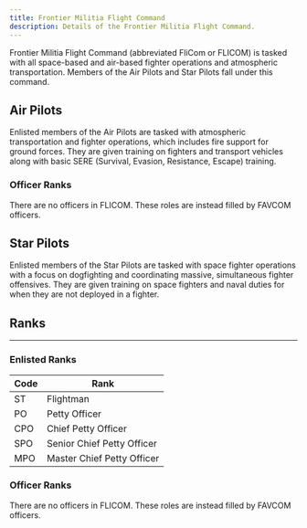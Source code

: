 ```yaml
---
title: Frontier Militia Flight Command
description: Details of the Frontier Militia Flight Command.
---
```


Frontier Militia Flight Command (abbreviated FliCom or FLICOM) is tasked with all space-based and air-based fighter operations and atmospheric transportation. Members of the Air Pilots and Star Pilots fall under this command.

## Air Pilots

Enlisted members of the Air Pilots are tasked with atmospheric transportation and fighter operations, which includes fire support for ground forces. They are given training on fighters and transport vehicles along with basic SERE (Survival, Evasion, Resistance, Escape) training.

### Officer Ranks

There are no officers in FLICOM. These roles are instead filled by FAVCOM officers.

## Star Pilots

Enlisted members of the Star Pilots are tasked with space fighter operations with a focus on dogfighting and coordinating massive, simultaneous fighter offensives. They are given training on space fighters and naval duties for when they are not deployed in a fighter.

## Ranks

---

### Enlisted Ranks

| Code | Rank                       |
| ---- | -------------------------- |
| ST   | Flightman                  |
| PO   | Petty Officer              |
| CPO  | Chief Petty Officer        |
| SPO  | Senior Chief Petty Officer |
| MPO  | Master Chief Petty Officer |

### Officer Ranks

There are no officers in FLICOM. These roles are instead filled by FAVCOM officers.
